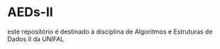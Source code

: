 # AEDs-II
este repositório é destinado à disciplina de Algoritmos e Estruturas de Dados II da UNIFAL
